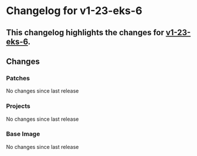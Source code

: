 # Changelog for v1-23-eks-6

## This changelog highlights the changes for [v1-23-eks-6](https://github.com/aws/eks-distro/tree/v1-23-eks-6).

## Changes

### Patches
No changes since last release

### Projects
No changes since last release

### Base Image
No changes since last release


